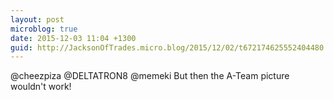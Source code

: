 ```yaml
---
layout: post
microblog: true
date: 2015-12-03 11:04 +1300
guid: http://JacksonOfTrades.micro.blog/2015/12/02/t672174625552404480.html
---
```

@cheezpiza @DELTATRON8 @memeki But then the A-Team picture wouldn't work!

